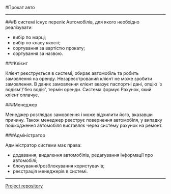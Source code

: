 #Прокат авто

---

###В системі існує перелік Автомобілів, для якого необхідно реалізувати:

- вибір по марці;
- вибір по класу якості;
- сортування за вартістю прокату;
- сортування за назвою.

###Клієнт

Клієнт реєструється в системі, обирає автомобіль та робить замовлення на оренду. Незареєстрований клієнт не може зробити замовлення. В даних замовлення клієнт вказує паспортні дані, опцію 'з водієм'/'без водія', термін оренди. Система формує Рахунок, який клієнт оплачує.

###Менеджер

Менеджер розглядає замовлення і може відхилити його, вказавши причину. Також менеджер реєструє повернення автомобіля, у випадку пошкодження автомобіля виставляє через систему рахунок на ремонт.

###Адміністратор

Адміністратор системи має права:

- додавання, видалення автомобілів, редагування інформації про автомобілі;
- блокування/розблокування користувачів;
- реєстрація менеджерів в системі.

---

[Project repository](https://github.com/AlwaysSayNo/car-rental-project)